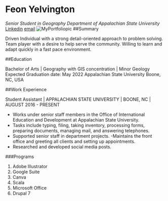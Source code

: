 # Feon Yelvington
*Senior Student in Geography Department of Appalachian State University*
[Linkedin](https://www.linkedin.com/in/allisonyelvington/)
[email](yelvingtonae@appstate.edu)
![MyPortfoliopic](/assets/MyPortfoliopic.jpg)
##Summary

Driven Individual with a strong detail-oriented approach to problem solving. Team player with a desire to help serve the community. Willing to learn and adapt quickly in a fast pace environment.

##Education

Bachelor of Arts | Geography with GIS concentration | Minor Geology Expected Graduation date: May 2022
Appalachian State University
Boone, NC, USA

##Work Experience

Student Assistant | APPALACHIAN STATE UNIVERSITY | BOONE, NC | AUGUST 2016 - PRESENT
  - Works under senior staff members in the Office of International Education and Development at Appalachian State University.
- Tasks include typing, filing, taking inventory, processing forms, preparing documents, managing mail, and answering telephones.
-	Supported senior staff in department projects.
-Maintains the front office and greeting all clients and setting up appointments.
-	Researched and developed social media posts.

###Programs
1. Adobe Illustrator
2. Google Suite
3. Canva
4. Scala
5. Microsoft Office
6. Drupal 7
